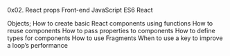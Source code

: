 0x02. React props
Front-end
JavaScript
ES6
React

Objects;
How to create basic React components using functions
How to reuse components
How to pass properties to components
How to define types for components
How to use Fragments
When to use a key to improve a loop’s performance
